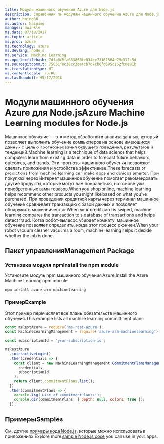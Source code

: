```yaml
---
title: Модули машинного обучения Azure для Node.js
description: Справочник по модулям машинного обучения Azure для Node.js
author: hning86
ms.author: haining
manager: mwinkle
ms.date: 07/18/2017
ms.topic: article
ms.prod: azure
ms.technology: azure
ms.devlang: nodejs
ms.service: Machine Learning
ms.openlocfilehash: 7dfa6d8fa633863fe834ce73462584e79c312c5d
ms.sourcegitcommit: 75051fec38cc3be4cb7d7cb6fc695c162fc0e91b
ms.translationtype: HT
ms.contentlocale: ru-RU
ms.lasthandoff: 05/17/2018
---
```

# <a name="azure-machine-learning-modules-for-nodejs"></a><span data-ttu-id="1a7ba-103">Модули машинного обучения Azure для Node.js</span><span class="sxs-lookup"><span data-stu-id="1a7ba-103">Azure Machine Learning modules for Node.js</span></span>

<span data-ttu-id="1a7ba-104">Машинное обучение — это метод обработки и анализа данных, который позволяет выполнить обучение компьютеров на основе имеющихся данных с целью прогнозирования будущего поведения, результатов и тенденций.</span><span class="sxs-lookup"><span data-stu-id="1a7ba-104">Machine learning is a technique of data science that helps computers learn from existing data in order to forecast future behaviors, outcomes, and trends.</span></span> <span data-ttu-id="1a7ba-105">Эти прогнозы машинного обучения позволяют сделать приложения и устройства эффективнее.</span><span class="sxs-lookup"><span data-stu-id="1a7ba-105">These forecasts or predictions from machine learning can make apps and devices smarter.</span></span> <span data-ttu-id="1a7ba-106">При покупках через Интернет машинное обучение помогает рекомендовать другие продукты, которые могут вам понравиться, на основе уже приобретенных вами товаров.</span><span class="sxs-lookup"><span data-stu-id="1a7ba-106">When you shop online, machine learning helps recommend other products you might like based on what you've purchased.</span></span> <span data-ttu-id="1a7ba-107">При проведении кредитной карты через терминал машинное обучение сравнивает транзакцию с базой данных и позволяет обнаружить мошенничество.</span><span class="sxs-lookup"><span data-stu-id="1a7ba-107">When your credit card is swiped, machine learning compares the transaction to a database of transactions and helps detect fraud.</span></span> <span data-ttu-id="1a7ba-108">Когда робот-пылесос убирает комнату, машинное обучение позволяет определить, когда этот процесс окончен.</span><span class="sxs-lookup"><span data-stu-id="1a7ba-108">When your robot vacuum cleaner vacuums a room, machine learning helps it decide whether the job is done.</span></span>

## <a name="management-package"></a><span data-ttu-id="1a7ba-109">Пакет управления</span><span class="sxs-lookup"><span data-stu-id="1a7ba-109">Management Package</span></span>


### <a name="install-the-npm-module"></a><span data-ttu-id="1a7ba-110">Установка модуля npm</span><span class="sxs-lookup"><span data-stu-id="1a7ba-110">Install the npm module</span></span>

<span data-ttu-id="1a7ba-111">Установите модуль npm машинного обучения Azure.</span><span class="sxs-lookup"><span data-stu-id="1a7ba-111">Install the Azure Machine Learning npm module</span></span>

```bash
npm install azure-arm-machinelearning
```

### <a name="example"></a><span data-ttu-id="1a7ba-112">Пример</span><span class="sxs-lookup"><span data-stu-id="1a7ba-112">Example</span></span>

<span data-ttu-id="1a7ba-113">Этот пример перечисляет все планы обязательств машинного обучения.</span><span class="sxs-lookup"><span data-stu-id="1a7ba-113">This example lists all machine learning committment plans.</span></span>

```javascript
const msRestAzure = require('ms-rest-azure');
const MachineLearningManagement = require('azure-arm-machinelearning');

const subscriptionId = 'your-subscription-id';

msRestAzure
  .interactiveLogin()
  .then(credentials => {
    const client = new MachineLearningManagement.CommitmentPlansManagementClient(
      credentials,
      subscriptionId
    );
    return client.commitmentPlans.list();
  })
  .then(commitmentPlans => {
    console.log('List of commitmentPlans:');
    console.dir(commitmentPlans, { depth: null, colors: true });
  });
```

## <a name="samples"></a><span data-ttu-id="1a7ba-114">Примеры</span><span class="sxs-lookup"><span data-stu-id="1a7ba-114">Samples</span></span>

<span data-ttu-id="1a7ba-115">См. другие [примеры кода Node.js](https://azure.microsoft.com/resources/samples/?platform=nodejs), которые можно использовать в приложениях.</span><span class="sxs-lookup"><span data-stu-id="1a7ba-115">Explore more [sample Node.js code](https://azure.microsoft.com/resources/samples/?platform=nodejs) you can use in your apps.</span></span>
